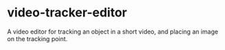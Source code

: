 # video-tracker-editor
A video editor for tracking an object in a short video, and placing an image on the tracking point.

